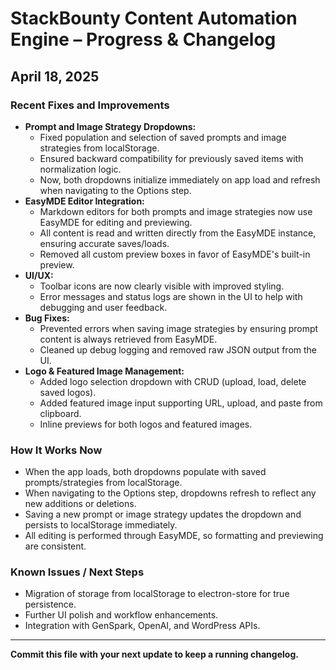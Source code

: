 # StackBounty Content Automation Engine – Progress & Changelog

## April 18, 2025

### **Recent Fixes and Improvements**
- **Prompt and Image Strategy Dropdowns:**
  - Fixed population and selection of saved prompts and image strategies from localStorage.
  - Ensured backward compatibility for previously saved items with normalization logic.
  - Now, both dropdowns initialize immediately on app load and refresh when navigating to the Options step.
- **EasyMDE Editor Integration:**
  - Markdown editors for both prompts and image strategies now use EasyMDE for editing and previewing.
  - All content is read and written directly from the EasyMDE instance, ensuring accurate saves/loads.
  - Removed all custom preview boxes in favor of EasyMDE's built-in preview.
- **UI/UX:**
  - Toolbar icons are now clearly visible with improved styling.
  - Error messages and status logs are shown in the UI to help with debugging and user feedback.
- **Bug Fixes:**
  - Prevented errors when saving image strategies by ensuring prompt content is always retrieved from EasyMDE.
  - Cleaned up debug logging and removed raw JSON output from the UI.
- **Logo & Featured Image Management:**
  - Added logo selection dropdown with CRUD (upload, load, delete saved logos).
  - Added featured image input supporting URL, upload, and paste from clipboard.
  - Inline previews for both logos and featured images.

### **How It Works Now**
- When the app loads, both dropdowns populate with saved prompts/strategies from localStorage.
- When navigating to the Options step, dropdowns refresh to reflect any new additions or deletions.
- Saving a new prompt or image strategy updates the dropdown and persists to localStorage immediately.
- All editing is performed through EasyMDE, so formatting and previewing are consistent.

### **Known Issues / Next Steps**
- Migration of storage from localStorage to electron-store for true persistence.
- Further UI polish and workflow enhancements.
- Integration with GenSpark, OpenAI, and WordPress APIs.

---

**Commit this file with your next update to keep a running changelog.**
